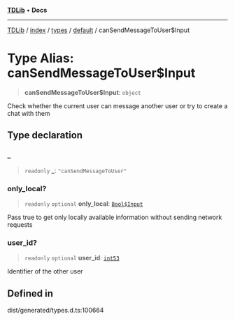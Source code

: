 [**TDLib**](../../../../../../README.md) • **Docs**

***

[TDLib](../../../../../../modules.md) / [index](../../../../../README.md) / [types](../../../README.md) / [default](../README.md) / canSendMessageToUser$Input

# Type Alias: canSendMessageToUser$Input

> **canSendMessageToUser$Input**: `object`

Check whether the current user can message another user or try to create a chat with them

## Type declaration

### \_

> `readonly` **\_**: `"canSendMessageToUser"`

### only\_local?

> `readonly` `optional` **only\_local**: [`Bool$Input`](Bool$Input.md)

Pass true to get only locally available information without sending network requests

### user\_id?

> `readonly` `optional` **user\_id**: [`int53`](int53.md)

Identifier of the other user

## Defined in

dist/generated/types.d.ts:100664
